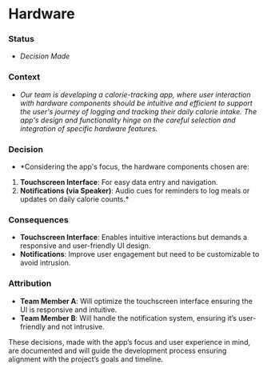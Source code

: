 
# Hardware
### Status
- *Decision Made*
### Context
- *Our team is developing a calorie-tracking app, where user interaction with hardware components should be intuitive and efficient to support the user's journey of logging and tracking their daily calorie intake. The app's design and functionality hinge on the careful selection and integration of specific hardware features.*
### Decision
- *Considering the app's focus, the hardware components chosen are:

1. **Touchscreen Interface**: For easy data entry and navigation.
2. **Notifications (via Speaker)**: Audio cues for reminders to log meals or updates on daily calorie counts.*
### Consequences
- **Touchscreen Interface**: Enables intuitive interactions but demands a responsive and user-friendly UI design.
- **Notifications**: Improve user engagement but need to be customizable to avoid intrusion.

### Attribution
- **Team Member A**: Will optimize the touchscreen interface ensuring the UI is responsive and intuitive.
- **Team Member B**: Will handle the notification system, ensuring it’s user-friendly and not intrusive.

These decisions, made with the app’s focus and user experience in mind, are documented and will guide the development process ensuring alignment with the project’s goals and timeline.
